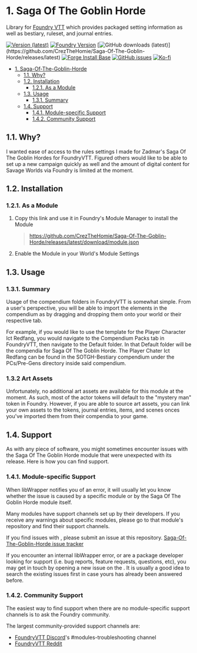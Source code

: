 # 1. Saga Of The Goblin Horde
Library for [Foundry VTT](https://foundryvtt.com/) which provides packaged setting information as well as bestiary, ruleset, and journal entries.

[![Version (latest)](https://img.shields.io/github/v/releaseCrezTheHomie/Saga-Of-The-Goblin-Horde)](https://github.com/CrezTheHomie/Saga-Of-The-Goblin-Horde/releases/latest)
[![Foundry Version](https://img.shields.io/badge/dynamic/json.svg?url=https://github.com/CrezTheHomie/Saga-Of-The-Goblin-Horde/releases/latest/download/module.json&label=Foundry%20Version&query=$.compatibleCoreVersion&colorB=blueviolet)](https://github.com/CrezTheHomie/Saga-Of-The-Goblin-Horde/releases/latest)
[![GitHub downloads (latest)](https://img.shields.io/badge/dynamic/json?label=Downloads@latest&query=assets[?(@.name.includes('zip'))].download_count&url=https://api.github.com/repos/CrezTheHomie/Saga-Of-The-Goblin-Horde/releases/latest&color=green)](https://github.com/CrezTheHomie/Saga-Of-The-Goblin-Horde/releases/latest)
[![Forge Install Base](https://img.shields.io/badge/dynamic/json?label=Forge%20Install%20Base&query=package.installs&suffix=%&url=https://forge-vtt.com/api/bazaar/package/lib-wrapper&colorB=brightgreen)](https://forge-vtt.com/)
[![GitHub issues](https://img.shields.io/github/issues-raw/ruipin/fvtt-lib-wrapper)](https://github.com/CrezTheHomie/Saga-Of-The-Goblin-Horde/issues)
[![Ko-fi](https://img.shields.io/badge/-buy%20me%20a%20coffee-%23FF5E5B?logo=Ko-fi&logoColor=white)](https://ko-fi.com/crezyte)

- [1. Saga-Of-The-Goblin-Horde](#1-Saga-Of-The-Goblin-Horde)
  - [1.1. Why?](#11-why)
  - [1.2. Installation](#12-installation)
    - [1.2.1. As a Module](#121-as-a-module)
  - [1.3. Usage](#13-usage)
    - [1.3.1. Summary](#131-summary)
  - [1.4. Support](#14-support)
    - [1.4.1. Module-specific Support](#141-module-specific-support)
    - [1.4.2. Community Support](#142-community-support)


## 1.1. Why?

I wanted ease of access to the rules settings I made for Zadmar's Saga Of The Goblin Hordes for FoundryVTT. Figured others would like to be able to set up a new campaign quickly as well and the amount of digital content for Savage Worlds via Foundry is limited at the moment.


## 1.2. Installation

### 1.2.1. As a Module
1.  Copy this link and use it in Foundry's Module Manager to install the Module

    > https://github.com/CrezTheHomie/Saga-Of-The-Goblin-Horde/releases/latest/download/module.json

2.  Enable the Module in your World's Module Settings

## 1.3. Usage

### 1.3.1. Summary

Usage of the compendium folders in FoundryVTT is somewhat simple. From a user's perspective, you will be able to import the elements in the compendium as by dragging and dropping them onto your world or their respective tab.

For example, if you would like to use the template for the Player Character Ict Redfang, you would navigate to the Compendium Packs tab in FoundryVTT, then navigate to the Default folder. In that Default folder will be the compendia for Saga Of The Goblin Horde. The Player Chater Ict Redfang can be found in the SOTGH-Bestiary compendium under the PCs/Pre-Gens directory inside said compendium.

### 1.3.2 Art Assets

Unfortunately, no additional art assets are available for this module at the moment. As such, most of the actor tokens will default to the "mystery man" token in Foundry. However, if you are able to source art assets, you can link your own assets to the tokens, journal entries, items, and scenes onces you've imported them from their compendia to your game. 


## 1.4. Support

As with any piece of software, you might sometimes encounter issues with the Saga Of The Goblin Horde module that were unexpected with its release. Here is how you can find support.


### 1.4.1. Module-specific Support

When libWrapper notifies you of an error, it will usually let you know whether the issue is caused by a specific module or by the Saga Of The Goblin Horde module itself.

Many modules have support channels set up by their developers. If you receive any warnings about specific modules, please go to that module's repository and find their support channels.

If you find issues with , please submit an issue at this repository. [Saga-Of-The-Goblin-Horde issue tracker](https://github.com/CrezTheHomie/Saga-Of-The-Goblin-Horde/issues)

If you encounter an internal libWrapper error, or are a package developer looking for support (i.e. bug reports, feature requests, questions, etc), you may get in touch by opening a new issue on the . It is usually a good idea to search the existing issues first in case yours has already been answered before.

### 1.4.2. Community Support

The easiest way to find support when there are no module-specific support channels is to ask the Foundry community.

The largest community-provided support channels are:
- [FoundryVTT Discord](https://discord.gg/foundryvtt)'s #modules-troubleshooting channel
- [FoundryVTT Reddit](https://www.reddit.com/r/FoundryVTT)
